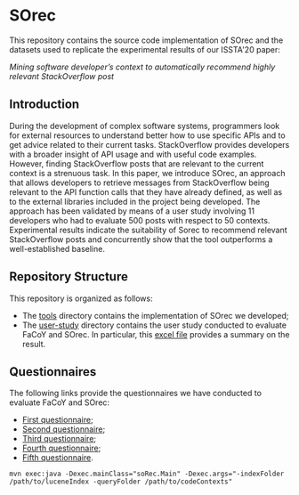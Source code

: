 
# SOrec
This repository contains the source code implementation of SOrec and the datasets used to replicate the experimental results of our ISSTA'20 paper:

_Mining software developer’s context to automatically recommend highly relevant StackOverflow post_


## Introduction
During the development of complex software systems, programmers look for external resources to understand better how to use specific APIs and to get advice related to their current tasks. StackOverflow provides developers with a broader insight of API 	usage and with useful code examples. However, finding StackOverflow posts that are relevant to the current context is a strenuous task. In this paper, we introduce SOrec, an approach that allows developers to retrieve messages from StackOverflow being relevant to the API function calls that they have already defined, as well as to the external libraries included in the project being developed. The approach has been validated by means of a user study involving 11 developers who had to evaluate 500 posts with respect to 50 contexts. Experimental results indicate the suitability of Sorec to recommend relevant StackOverflow posts and concurrently show that the tool outperforms a well-established baseline.

## Repository Structure
This repository is organized as follows:

* The [tools](./tools) directory contains the implementation of SOrec we developed;
* The [user-study](./user-study) directory contains the user study conducted to evaluate FaCoY and SOrec. In particular, this [excel file](./user-study/UserEvaluationResults.xlsx) provides a summary on the result.

## Questionnaires
The following links provide the questionnaires we have conducted to evaluate FaCoY and SOrec:

* [First questionnaire](https://docs.google.com/forms/d/e/1FAIpQLScyfDQsf5wz0gze6Z_CZfhrqy71f4h8KiWl-nX-6vm0rh2YlA/viewform?usp=pp_url);
* [Second questionnaire](https://docs.google.com/forms/d/e/1FAIpQLSdngaMJKtA3cCtjnzz2Br3qEGUV5ok1P9MkWAtP-PmjHcpa0A/viewform);
* [Third questionnaire](https://docs.google.com/forms/d/e/1FAIpQLSezCjqRAWLSD14pLHnrWA2QDvlQAdHtXRoL74iZzbMz5lCmeQ/viewform?usp=pp_url);
* [Fourth questionnaire](https://docs.google.com/forms/d/e/1FAIpQLSeETcUGH5zpJyS7k3i0MJx86jUaJ4ti5Pj-SYe6f1IoOheseg/viewform?usp=pp_url);
* [Fifth questionnaire](https://docs.google.com/forms/d/e/1FAIpQLSel1fh8mp7vMCFf0XaTlFWyq0xQ8scHjbPS5tqqzfG_3wW2NQ/viewform?usp=pp_url).



```
mvn exec:java -Dexec.mainClass="soRec.Main" -Dexec.args="-indexFolder /path/to/luceneIndex -queryFolder /path/to/codeContexts"
```

